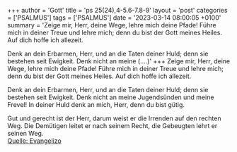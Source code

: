 +++
author = 'Gott'
title = 'ps 25(24),4-5.6-7.8-9'
layout = 'post'
categories = ['PSALMUS']
tags = ['PSALMUS']
date = '2023-03-14 08:00:05 +0100'
summary = 'Zeige mir, Herr, deine Wege,
lehre mich deine Pfade!
Führe mich in deiner Treue und lehre mich;
denn du bist der Gott meines Heiles.
Auf dich hoffe ich allezeit.

Denk an dein Erbarmen, Herr,
und an die Taten deiner Huld;
denn sie bestehen seit Ewigkeit.
Denk nicht an meine (....)'
+++
Zeige mir, Herr, deine Wege,
lehre mich deine Pfade!
Führe mich in deiner Treue und lehre mich;
denn du bist der Gott meines Heiles.
Auf dich hoffe ich allezeit.

Denk an dein Erbarmen, Herr,
und an die Taten deiner Huld;
denn sie bestehen seit Ewigkeit.
Denk nicht an meine Jugendsünden und meine Frevel!
In deiner Huld denk an mich, Herr, denn du bist gütig.<!--more-->

Gut und gerecht ist der Herr,
darum weist er die Irrenden auf den rechten Weg.
Die Demütigen leitet er nach seinem Recht,
die Gebeugten lehrt er seinen Weg.<br> [Quelle: Evangelizo](https://evangeliumtagfuertag.org/DE/gospel)